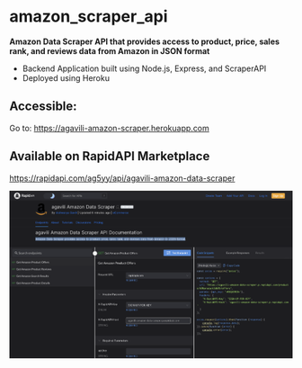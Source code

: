 # amazon_scraper_api
**Amazon Data Scraper API that provides access to product, price, sales rank, and reviews data from Amazon in JSON format**

<ul>
  <li>Backend Application built using Node.js, Express, and ScraperAPI </li>
  <li>Deployed using Heroku</li>
</ul>

## Accessible:
Go to: https://agavili-amazon-scraper.herokuapp.com

## Available on RapidAPI Marketplace

https://rapidapi.com/ag5yy/api/agavili-amazon-data-scraper

![Alt text](/rapid-api-demo.png?raw=true "Demo Pic")


